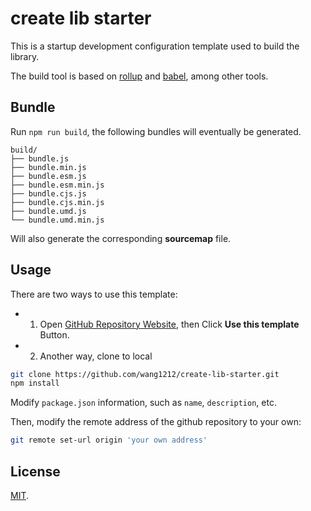 # create lib starter

This is a startup development configuration template used to build the library.

The build tool is based on [rollup](http://rollupjs.org/) and [babel](https://babeljs.io/), among other tools.

## Bundle

Run `npm run build`, the following bundles will eventually be generated.

    build/
    ├── bundle.js
    ├── bundle.min.js
    ├── bundle.esm.js
    ├── bundle.esm.min.js
    ├── bundle.cjs.js
    ├── bundle.cjs.min.js
    ├── bundle.umd.js
    └── bundle.umd.min.js

Will also generate the corresponding **sourcemap** file.

## Usage

There are two ways to use this template:

-   1. Open [GitHub Repository Website](https://github.com/wang1212/create-lib-starter), then Click **Use this template** Button.

-   2. Another way, clone to local

```bash
git clone https://github.com/wang1212/create-lib-starter.git
npm install
```

Modify `package.json` information, such as `name`, `description`, etc.

Then, modify the remote address of the github repository to your own:

```bash
git remote set-url origin 'your own address'
```

## License

[MIT](./LICENSE).
